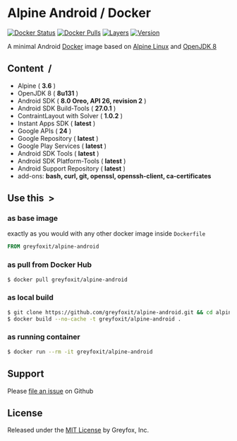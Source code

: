 # Alpine Android / Docker 

[![Docker Status][docker-shield]][docker-link] [![Docker Pulls][pulls-shield]][pulls-link] [![Layers][layers-shield]][layers-link] [![Version][version-shield]][version-link]

A minimal Android [Docker](https://www.docker.com/) image based on [Alpine Linux](https://hub.docker.com/r/_/alpine/) and [OpenJDK 8](https://hub.docker.com/r/greyfoxit/alpine-openjdk8/)

## Content &nbsp;/

- Alpine ( **3.6** )
- OpenJDK 8 ( **8u131** )
- Android SDK ( **8.0 Oreo, API 26, revision 2** )
- Android SDK Build-Tools ( **27.0.1** )
- ContraintLayout with Solver ( **1.0.2** )
- Instant Apps SDK ( **latest** )
- Google APIs ( **24** )
- Google Repository ( **latest** )
- Google Play Services ( **latest** )
- Android SDK Tools ( **latest** )
- Android SDK Platform-Tools ( **latest** )
- Android Support Repository ( **latest** )
- add-ons: **bash, curl, git, openssl, openssh-client, ca-certificates**

## Use this &nbsp;>

### as base image

exactly as you would with any other docker image inside `Dockerfile`

```Dockerfile
FROM greyfoxit/alpine-android
```

### as pull from Docker Hub

```sh
$ docker pull greyfoxit/alpine-android
```

### as local build

```sh
$ git clone https://github.com/greyfoxit/alpine-android.git && cd alpine-android 
$ docker build --no-cache -t greyfoxit/alpine-android .
```

### as running container

```sh
$ docker run --rm -it greyfoxit/alpine-android
```

## Support

Please [file an issue](https://github.com/greyfoxit/alpine-android/issues) on Github

## License

Released under the [MIT License](#LICENSE) by Greyfox, Inc.

[docker-shield]: https://img.shields.io/docker/build/greyfoxit/alpine-android.svg
[docker-link]: https://hub.docker.com/r/greyfoxit/alpine-android/

[pulls-shield]: https://img.shields.io/docker/pulls/greyfoxit/alpine-android.svg
[pulls-link]: https://hub.docker.com/r/greyfoxit/alpine-android/

[layers-shield]: https://images.microbadger.com/badges/image/greyfoxit/alpine-android.svg
[layers-link]: https://microbadger.com/images/greyfoxit/alpine-android

[version-shield]: https://images.microbadger.com/badges/version/greyfoxit/alpine-android.svg
[version-link]: https://microbadger.com/images/greyfoxit/alpine-android
